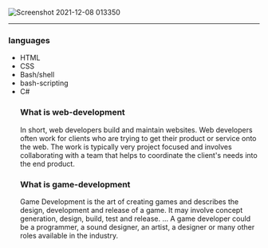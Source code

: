 ![Screenshot 2021-12-08 013350](https://user-images.githubusercontent.com/79613566/145109583-f48446c6-2bc4-466d-848b-10900fbbe4e0.png)

------------------------------
<h3>languages</h3>
<ul>
  <li>HTML</li>
  <li>CSS</li>
  <li>Bash/shell</li>
  <li>bash-scripting</li>
  <li>C#</li>

  
  <h3>What is web-development</h3>
  <p>In short, web developers build and maintain websites. Web developers often work for clients who are trying to get their product or service onto the web. The work is typically very project focused and involves collaborating with a team that helps to coordinate the client's needs into the end product.</p>

  
  <h3>What is game-development</h3>
  <p>Game Development is the art of creating games and describes the design, development and release of a game. It may involve concept generation, design, build, test and release. ... A game developer could be a programmer, a sound designer, an artist, a designer or many other roles available in the industry.</p>
